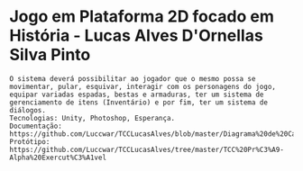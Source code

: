 # Jogo em Plataforma 2D focado em História - Lucas Alves D'Ornellas Silva Pinto
	O sistema deverá possibilitar ao jogador que o mesmo possa se movimentar, pular, esquivar, interagir com os personagens do jogo, equipar variadas espadas, bestas e armaduras, ter um sistema de gerenciamento de itens (Inventário) e por fim, ter um sistema de diálogos.
	Tecnologias: Unity, Photoshop, Esperança.
	Documentação: https://github.com/Luccwar/TCCLucasAlves/blob/master/Diagrama%20de%20Casos%20de%20Uso%20TCC%20Lucas%20Alves.asta
	Protótipo: https://github.com/Luccwar/TCCLucasAlves/tree/master/TCC%20Pr%C3%A9-Alpha%20Exercut%C3%A1vel
	
	
